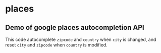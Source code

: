 # places
## Demo of google places autocompletion API
This code autocomplete <code>zipcode</code> and <code>country</code> when <code>city</code> is changed, and
reset <code>city</code> and <code>zipcode</code> when <code>country</code> is modified.
